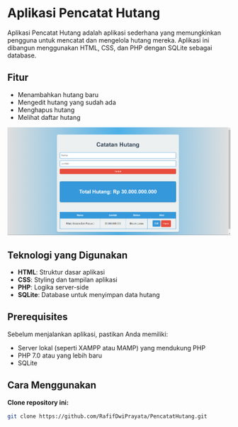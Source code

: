 # Aplikasi Pencatat Hutang

Aplikasi Pencatat Hutang adalah aplikasi sederhana yang memungkinkan pengguna untuk mencatat dan mengelola hutang mereka. Aplikasi ini dibangun menggunakan HTML, CSS, dan PHP dengan SQLite sebagai database.

## Fitur

- Menambahkan hutang baru
- Mengedit hutang yang sudah ada
- Menghapus hutang
- Melihat daftar hutang

![alt](lampiran/Lampiran.png)

## Teknologi yang Digunakan

- **HTML**: Struktur dasar aplikasi
- **CSS**: Styling dan tampilan aplikasi
- **PHP**: Logika server-side
- **SQLite**: Database untuk menyimpan data hutang

## Prerequisites

Sebelum menjalankan aplikasi, pastikan Anda memiliki:

- Server lokal (seperti XAMPP atau MAMP) yang mendukung PHP
- PHP 7.0 atau yang lebih baru
- SQLite

## Cara Menggunakan

**Clone repository ini:**

   ```bash
   git clone https://github.com/RafifDwiPrayata/PencatatHutang.git
